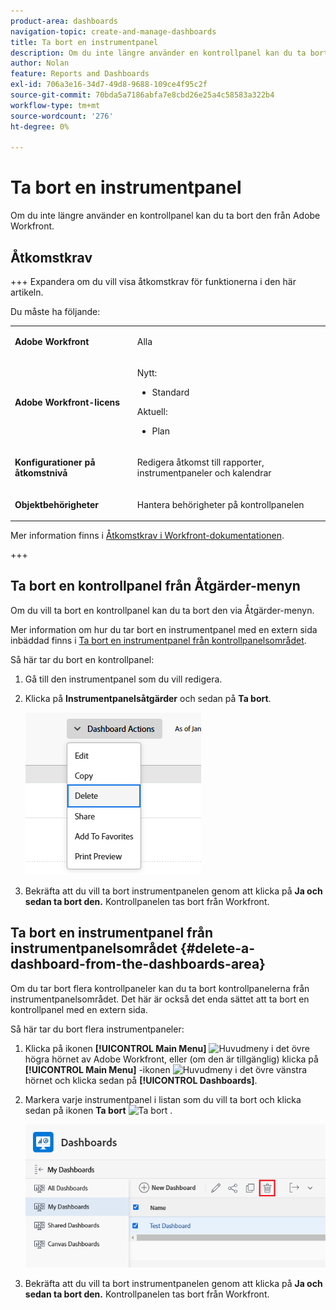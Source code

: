 ```yaml
---
product-area: dashboards
navigation-topic: create-and-manage-dashboards
title: Ta bort en instrumentpanel
description: Om du inte längre använder en kontrollpanel kan du ta bort den från Adobe Workfront.
author: Nolan
feature: Reports and Dashboards
exl-id: 706a3e16-34d7-49d8-9688-109ce4f95c2f
source-git-commit: 70bda5a7186abfa7e8cbd26e25a4c58583a322b4
workflow-type: tm+mt
source-wordcount: '276'
ht-degree: 0%

---
```


# Ta bort en instrumentpanel

<!-- Audited: 1/2025 -->

Om du inte längre använder en kontrollpanel kan du ta bort den från Adobe Workfront.

## Åtkomstkrav

+++ Expandera om du vill visa åtkomstkrav för funktionerna i den här artikeln.

Du måste ha följande:

<table style="table-layout:auto"> 
 <col> 
 <col> 
 <tbody> 
  <tr> 
   <td role="rowheader"><strong>Adobe Workfront</strong></td> 
   <td> <p>Alla</p> </td> 
  </tr> 
  <tr> 
   <td role="rowheader"><strong>Adobe Workfront-licens</strong></td> 
   <td> 
      <p>Nytt:</p>
         <ul>
         <li><p>Standard</p></li>
         </ul>
      <p>Aktuell:</p>
         <ul>
         <li><p>Plan</p></li>
         </ul>
   </td>
  </tr> 
  <tr> 
   <td role="rowheader"><strong>Konfigurationer på åtkomstnivå</strong></td> 
   <td> <p>Redigera åtkomst till rapporter, instrumentpaneler och kalendrar</p></td> 
  </tr> 
  <tr> 
   <td role="rowheader"><strong>Objektbehörigheter</strong></td> 
   <td> <p>Hantera behörigheter på kontrollpanelen</p></td> 
  </tr> 
 </tbody> 
</table>

Mer information finns i [Åtkomstkrav i Workfront-dokumentationen](/help/quicksilver/administration-and-setup/add-users/access-levels-and-object-permissions/access-level-requirements-in-documentation.md).

+++

## Ta bort en kontrollpanel från Åtgärder-menyn

Om du vill ta bort en kontrollpanel kan du ta bort den via Åtgärder-menyn.

Mer information om hur du tar bort en instrumentpanel med en extern sida inbäddad finns i [Ta bort en instrumentpanel från kontrollpanelsområdet](#delete-a-dashboard-from-the-dashboards-area).

Så här tar du bort en kontrollpanel:

1. Gå till den instrumentpanel som du vill redigera.
1. Klicka på **Instrumentpanelsåtgärder** och sedan på **Ta bort**.

   ![Ta bort instrumentpanel](assets/unshimmed-delete-dashboard.png)

1. Bekräfta att du vill ta bort instrumentpanelen genom att klicka på **Ja och sedan ta bort den.**
Kontrollpanelen tas bort från Workfront.

## Ta bort en instrumentpanel från instrumentpanelsområdet {#delete-a-dashboard-from-the-dashboards-area}

Om du tar bort flera kontrollpaneler kan du ta bort kontrollpanelerna från instrumentpanelsområdet. Det här är också det enda sättet att ta bort en kontrollpanel med en extern sida.

Så här tar du bort flera instrumentpaneler:

1. Klicka på ikonen **[!UICONTROL Main Menu]** ![Huvudmeny](/help/_includes/assets/main-menu-icon.png) i det övre högra hörnet av Adobe Workfront, eller (om den är tillgänglig) klicka på **[!UICONTROL Main Menu]** -ikonen ![Huvudmeny](/help/_includes/assets/main-menu-icon-left-nav.png) i det övre vänstra hörnet och klicka sedan på **[!UICONTROL Dashboards]**.
1. Markera varje instrumentpanel i listan som du vill ta bort och klicka sedan på ikonen **Ta bort** ![Ta bort](assets/delete.png) .

   ![Ta bort instrumentpanel](assets/unshimmed-delete-dashboard-list.png)

1. Bekräfta att du vill ta bort instrumentpanelen genom att klicka på **Ja och sedan ta bort den.**
Kontrollpanelen tas bort från Workfront.

